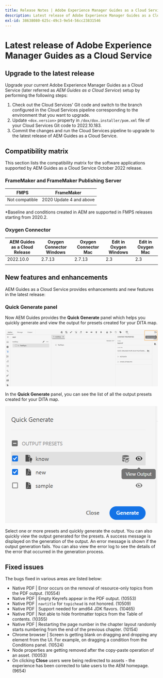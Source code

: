 ```yaml
---
title: Release Notes | Adobe Experience Manager Guides as a Cloud Service, October 2022 release
description: Latest release of Adobe Experience Manager Guides as a Cloud Service
exl-id: 38638080-625c-49c3-9e54-56cc23831546
---
```

# Latest release of Adobe Experience Manager Guides as a Cloud Service 

## Upgrade to the latest release

Upgrade your current Adobe Experience Manager Guides as a Cloud Service (later referred as *AEM Guides as a Cloud Service*) setup by performing the following steps:
1. Check out the Cloud Services' Git code and switch to the branch configured in the Cloud Services pipeline corresponding to the environment that you want to upgrade.
2. Update `<dox.version>` property in `/dox/dox.installer/pom.xml` file of your Cloud Services Git code to 2022.10.183.
3. Commit the changes and run the Cloud Services pipeline to upgrade to the latest release of AEM Guides as a Cloud Service.

## Compatibility matrix

This section lists the compatibility matrix for the software applications supported by AEM Guides as a Cloud Service October 2022 release. 

### FrameMaker and FrameMaker Publishing Server

| FMPS | FrameMaker |
| --- | --- |
| Not compatible | 2020 Update 4 and above |
| | |

*Baseline and conditions created in AEM are supported in FMPS releases starting from 2020.2.

### Oxygen Connector

| AEM Guides as a Cloud Release | Oxygen Connector Windows | Oxygen Connector Mac | Edit in Oxygen Windows | Edit in Oxygen Mac | 
| --- | --- | --- | --- | --- |
| 2022.10.0 | 2.7.13 | 2.7.13 | 2.3 | 2.3 | 
|  |  |  |  |


## New features and enhancements

AEM Guides as a Cloud Service provides enhancements and new features in the latest release:


### Quick Generate panel

Now AEM Guides provides the **Quick Generate** panel which helps you quickly generate and view the output for presets created for your DITA map.

![Quick Generate icon](assets/quick-generate-icon.png)

In the **Quick Generate** panel, you can see the list of all the output presets created for your DITA map. 

![Quick Generate panel](assets/quick-generate-panel.png)

Select one or more presets and quickly generate the output. You can also quickly view the output generated for the presets. A success message is displayed on the generation of the output. An error message is shown if the output generation fails. You can also view the error log to see the details of the error that occurred in the generation process.   


## Fixed issues

The bugs fixed in various areas are listed below:

* Native PDF | Error occurs on the removal of resource-only topics from the PDF output. (10554)
* Native PDF | Empty Keyrefs appear in the PDF output. (10553)
* Native PDF | `navtitle` for `topichead` is not honored. (10509)
* Native PDF | Support needed for amd64 JDK flavors. (10465)
* Native PDF | Not able to hide frontmatter topics from the Table of contents. (10355)
* Native PDF | Restarting the page number in the chapter layout randomly starts numbering from the end of the previous chapter. (10154)
* Chrome browser | Screen is getting blank on dragging and dropping any element from the UI. For example, on dragging a condition from the Conditions panel. (10524)
* Node properties are getting removed after the copy-paste operation of an asset. (10053)
* On clicking  **Close** users were being redirected to assets - the experience has been corrected to take users to the AEM homepage. (9654)
